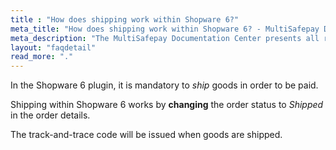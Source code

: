 ```yaml
---
title : "How does shipping work within Shopware 6?"
meta_title: "How does shipping work within Shopware 6? - MultiSafepay Docs"
meta_description: "The MultiSafepay Documentation Center presents all relevant information about our Plugins and API. You can also find support pages for payment methods, tools and general questions as well as the contact details of our Support and Integration Teams."
layout: "faqdetail"
read_more: "."
---
```

In the Shopware 6 plugin, it is mandatory to _ship_ goods in order to be paid.

Shipping within Shopware 6 works by __changing__ the order status to _Shipped_ in the order details.

The track-and-trace code will be issued when goods are shipped.